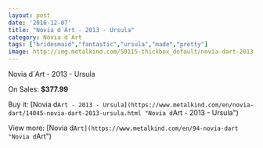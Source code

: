 ```yaml
---
layout: post
date: '2016-12-07'
title: "Novia d`Art - 2013 - Ursula"
category: Novia d`Art
tags: ["bridesmaid","fantastic","ursula","made","pretty"]
image: http://img.metalkind.com/50115-thickbox_default/novia-dart-2013-ursula.jpg
---
```

Novia d`Art - 2013 - Ursula

On Sales: **$377.99**
<a href="https://www.metalkind.com/en/novia-dart/14045-novia-dart-2013-ursula.html"><amp-img layout="responsive" width="600" height="600" src="//img.metalkind.com/50115-thickbox_default/novia-dart-2013-ursula.jpg" alt="Novia d`Art - 2013 - Ursula 0" /></a>

Buy it: [Novia d`Art - 2013 - Ursula](https://www.metalkind.com/en/novia-dart/14045-novia-dart-2013-ursula.html "Novia d`Art - 2013 - Ursula")

View more: [Novia d`Art](https://www.metalkind.com/en/94-novia-dart "Novia d`Art")